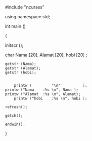 #include "ncurses"

using namespace std;

int main ()

{

initscr ();

char Nama [20], Alamat [20], hobi [20] ;
	
	getstr (Nama);
	getstr (Alamat);
	getstr (hobi);
	
	
        printw (         "\n"          );
	printw ("Nama    :%s \n", Nama );
	printw ("Alamat  :%s \n", Alamat);
        printw ("hobi    :%s \n", hobi );
    
	refresh();
	
	getch();
	
	endwin();
}
